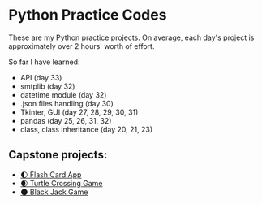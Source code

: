 # Python Practice Codes
These are my Python practice projects. On average, each day's project is approximately over 2 hours' worth of effort.

So far I have learned:
- API (day 33)
- smtplib (day 32)
- datetime module (day 32)
- .json files handling (day 30)
- Tkinter, GUI (day 27, 28, 29, 30, 31)
- pandas (day 25, 26, 31, 32)
- class, class inheritance (day 20, 21, 23)

## Capstone projects:

- [🌓 Flash Card App](https://github.com/TheVeryPulse/python_practice_codes/tree/main/day_031_flash_card_app)
- [🌒 Turtle Crossing Game](https://github.com/TheVeryPulse/python_practice_codes/tree/main/day_023_turtle_crossing_street)
- [🌑 Black Jack Game ](https://github.com/TheVeryPulse/python_practice_codes/tree/main/day_011_black_jack)